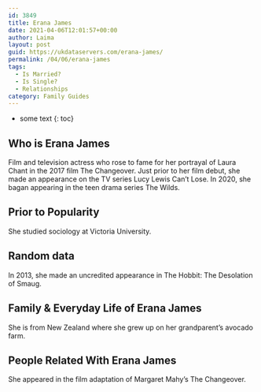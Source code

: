 ```yaml
---
id: 3849
title: Erana James
date: 2021-04-06T12:01:57+00:00
author: Laima
layout: post
guid: https://ukdataservers.com/erana-james/
permalink: /04/06/erana-james
tags:
  - Is Married?
  - Is Single?
  - Relationships
category: Family Guides
---
```


* some text
{: toc}


## Who is Erana James
                  
                  
                  
Film and television actress who rose to fame for her portrayal of Laura Chant in the 2017 film The Changeover. Just prior to her film debut, she made an appearance on the TV series Lucy Lewis Can&#8217;t Lose. In 2020, she bagan appearing in the teen drama series The Wilds.
                  
              
            
              
            
                
                
                
## Prior to Popularity
                  
                  
                  
She studied sociology at Victoria University.
                  
              
            
              
            
                
                
                
## Random data
                  
                  
                  
In 2013, she made an uncredited appearance in The Hobbit: The Desolation of Smaug.
                  
              
            
              
            
                
                
                
## Family & Everyday Life of Erana James
                  
                  
                  
She is from New Zealand where she grew up on her grandparent&#8217;s avocado farm.
                  
              
            
              
            
                
                
                
## People Related With Erana James
                  
                  
                  
She appeared in the film adaptation of Margaret Mahy&#8217;s The Changeover. 
                  
              
            
              
            
                
              
            
              
              
            
            
              
            
          
          
          